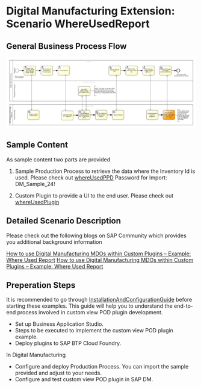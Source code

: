 
# Digital Manufacturing Extension: Scenario WhereUsedReport

## General Business Process Flow

![](./readmeReferences/image/Picture1.png)


## Sample Content
As sample content two parts are provided

1. Sample Production Process to retrieve the data where the Inventory Id is used. Please check out [whereUsedPPD](./whereUsedPPD/) Password for Import: DM_Sample_24!

2. Custom Plugin to provide a UI to the end user. Please check out [whereUsedPlugin](./whereUsedPlugin/)

## Detailed Scenario Description

Please check out the following blogs on SAP Community which provides you additional background information

[How to use Digital Manufacturing MDOs within Custom Plugins – Example: Where Used Report](https://community.sap.com/t5/product-lifecycle-management-blogs-by-sap/how-to-use-digital-manufacturing-mdos-within-ppd-example-where-used-report/ba-p/13680276)
[How to use Digital Manufacturing MDOs within Custom Plugins – Example: Where Used Report](https://community.sap.com/t5/product-lifecycle-management-blogs-by-sap/how-to-use-digital-manufacturing-mdos-within-custom-plugins-example-where/ba-p/13690324)


## Preperation Steps ##

It is recommended to go through [InstallationAndConfigurationGuide](https://github.com/SAP-samples/digital-manufacturing-extension-samples/blob/main/dm-podplugin-extensions/ViewPodPluginTemplate_And_Example/documentation/InstallationAndConfigurationGuide.pdf) before starting these examples. This guide will help you to understand the end-to-end process involved in custom view POD plugin development.

- Set up Business Application Studio.
- Steps to be executed to implement the custom view POD plugin example.
- Deploy plugins to SAP BTP Cloud Foundry.

In Digital Manufacturing
- Configure and deploy Production Process. You can import the sample provided and adjust to your needs.
- Configure and test custom view POD plugin in SAP DM.

